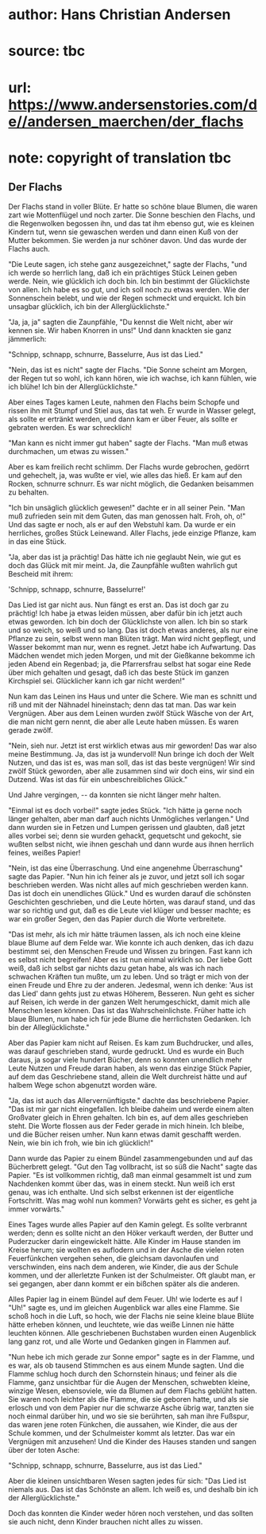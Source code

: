 # author: Hans Christian Andersen
# source: tbc
# url: https://www.andersenstories.com/de//andersen_maerchen/der_flachs
# note: copyright of translation tbc

## Der Flachs 

Der Flachs stand in voller Blüte. Er hatte so schöne blaue Blumen, die
waren zart wie Mottenflügel und noch zarter. Die Sonne beschien den
Flachs, und die Regenwolken begossen ihn, und das tat ihm ebenso gut,
wie es kleinen Kindern tut, wenn sie gewaschen werden und dann einen Kuß
von der Mutter bekommen. Sie werden ja nur schöner davon. Und das wurde
der Flachs auch.

"Die Leute sagen, ich stehe ganz ausgezeichnet," sagte der Flachs,
"und ich werde so herrlich lang, daß ich ein prächtiges Stück Leinen
geben werde. Nein, wie glücklich ich doch bin. Ich bin bestimmt der
Glücklichste von allen. Ich habe es so gut, und ich soll noch zu etwas
werden. Wie der Sonnenschein belebt, und wie der Regen schmeckt und
erquickt. Ich bin unsagbar glücklich, ich bin der Allerglücklichste."

"Ja, ja, ja" sagten die Zaunpfähle, "Du kennst die Welt nicht, aber
wir kennen sie. Wir haben Knorren in uns!" Und dann knackten sie ganz
jämmerlich:

"Schnipp, schnapp, schnurre,
Basselurre,
Aus ist das Lied."

"Nein, das ist es nicht" sagte der Flachs. "Die Sonne scheint am
Morgen, der Regen tut so wohl, ich kann hören, wie ich wachse, ich kann
fühlen, wie ich blühe! Ich bin der Allerglücklichste."

Aber eines Tages kamen Leute, nahmen den Flachs beim Schopfe und rissen
ihn mit Stumpf und Stiel aus, das tat weh. Er wurde in Wasser gelegt,
als sollte er ertränkt werden, und dann kam er über Feuer, als sollte er
gebraten werden. Es war schrecklich!

"Man kann es nicht immer gut haben" sagte der Flachs. "Man muß etwas
durchmachen, um etwas zu wissen."

Aber es kam freilich recht schlimm. Der Flachs wurde gebrochen, gedörrt
und gehechelt, ja, was wußte er viel, wie alles das hieß. Er kam auf den
Rocken, schnurre schnurr. Es war nicht möglich, die Gedanken beisammen
zu behalten.

"Ich bin unsäglich glücklich gewesen!" dachte er in all seiner Pein.
"Man muß zufrieden sein mit dem Guten, das man genossen halt. Froh, oh,
o!" Und das sagte er noch, als er auf den Webstuhl kam. Da wurde er ein
herrliches, großes Stück Leinewand. Aller Flachs, jede einzige Pflanze,
kam in das eine Stück.

"Ja, aber das ist ja prächtig! Das hätte ich nie geglaubt Nein, wie gut
es doch das Glück mit mir meint. Ja, die Zaunpfähle wußten wahrlich gut
Bescheid mit ihrem:

'Schnipp, schnapp, schnurre,
Basselurre!'

Das Lied ist gar nicht aus. Nun fängt es erst an. Das ist doch gar zu
prächtig! Ich habe ja etwas leiden müssen, aber dafür bin ich jetzt auch
etwas geworden. Ich bin doch der Glücklichste von allen. Ich bin so
stark und so weich, so weiß und so lang. Das ist doch etwas anderes, als
nur eine Pflanze zu sein, selbst wenn man Blüten trägt. Man wird nicht
gepflegt, und Wasser bekommt man nur, wenn es regnet. Jetzt habe ich
Aufwartung. Das Mädchen wendet mich jeden Morgen, und mit der Gießkanne
bekomme ich jeden Abend ein Regenbad; ja, die Pfarrersfrau selbst hat
sogar eine Rede über mich gehalten und gesagt, daß ich das beste Stück
im ganzen Kirchspiel sei. Glücklicher kann ich gar nicht werden!"

Nun kam das Leinen ins Haus und unter die Schere. Wie man es schnitt und
riß und mit der Nähnadel hineinstach; denn das tat man. Das war kein
Vergnügen. Aber aus dem Leinen wurden zwölf Stück Wäsche von der Art,
die man nicht gern nennt, die aber alle Leute haben müssen. Es waren
gerade zwölf.

"Nein, sieh nur. Jetzt ist erst wirklich etwas aus mir geworden! Das
war also meine Bestimmung. Ja, das ist ja wundervoll! Nun bringe ich
doch der Welt Nutzen, und das ist es, was man soll, das ist das beste
vergnügen! Wir sind zwölf Stück geworden, aber alle zusammen sind wir
doch eins, wir sind ein Dutzend. Was ist das für ein unbeschreibliches
Glück."

Und Jahre vergingen, -- da konnten sie nicht länger mehr halten.

"Einmal ist es doch vorbei!" sagte jedes Stück. "Ich hätte ja gerne
noch länger gehalten, aber man darf auch nichts Unmögliches verlangen."
Und dann wurden sie in Fetzen und Lumpen gerissen und glaubten, daß
jetzt alles vorbei sei; denn sie wurden gehackt, gequetscht und gekocht,
sie wußten selbst nicht, wie ihnen geschah und dann wurde aus ihnen
herrlich feines, weißes Papier!

"Nein, ist das eine Überraschung. Und eine angenehme Überraschung"
sagte das Papier. "Nun hin ich feiner als je zuvor, und jetzt soll ich
sogar beschrieben werden. Was nicht alles auf mich geschrieben werden
kann. Das ist doch ein unendliches Glück." Und es wurden darauf die
schönsten Geschichten geschrieben, und die Leute hörten, was darauf
stand, und das war so richtig und gut, daß es die Leute viel klüger und
besser machte; es war ein großer Segen, den das Papier durch die Worte
verbreitete.

"Das ist mehr, als ich mir hätte träumen lassen, als ich noch eine
kleine blaue Blume auf dem Felde war. Wie konnte ich auch denken, das
ich dazu bestimmt sei, den Menschen Freude und Wissen zu bringen. Fast
kann ich es selbst nicht begreifen! Aber es ist nun einmal wirklich so.
Der liebe Gott weiß, daß ich selbst gar nichts dazu getan habe, als was
ich nach schwachen Kräften tun mußte, um zu leben. Und so trägt er mich
von der einen Freude und Ehre zu der anderen. Jedesmal, wenn ich denke:
'Aus ist das Lied' dann gehts just zu etwas Höherem, Besseren. Nun
geht es sicher auf Reisen, ich werde in der ganzen Welt herumgeschickt,
damit mich alle Menschen lesen können. Das ist das Wahrscheinlichste.
Früher hatte ich blaue Blumen, nun habe ich für jede Blume die
herrlichsten Gedanken. Ich bin der Alleglücklichste."

Aber das Papier kam nicht auf Reisen. Es kam zum Buchdrucker, und alles,
was darauf geschrieben stand, wurde gedruckt. Und es wurde ein Buch
daraus, ja sogar viele hundert Bücher, denn so konnten unendlich mehr
Leute Nutzen und Freude daran haben, als wenn das einzige Stück Papier,
auf dem das Geschriebene stand, allein die Welt durchreist hätte und auf
halbem Wege schon abgenutzt worden wäre.

"Ja, das ist auch das Allervernünftigste." dachte das beschriebene
Papier. "Das ist mir gar nicht eingefallen. Ich bleibe daheim und werde
einem alten Großvater gleich in Ehren gehalten. Ich bin es, auf dem
alles geschrieben steht. Die Worte flossen aus der Feder gerade in mich
hinein. Ich bleibe, und die Bücher reisen umher. Nun kann etwas damit
geschafft werden. Nein, wie bin ich froh, wie bin ich glücklich!"

Dann wurde das Papier zu einem Bündel zasammengebunden und auf das
Bücherbrett gelegt. "Gut den Tag vollbracht, ist so süß die Nacht"
sagte das Papier. "Es ist vollkommen richtig, daß man einmal gesammelt
ist und zum Nachdenken kommt über das, was in einem steckt. Nun weiß ich
erst genau, was ich enthalte. Und sich selbst erkennen ist der
eigentliche Fortschritt. Was mag wohl nun kommen? Vorwärts geht es
sicher, es geht ja immer vorwärts."

Eines Tages wurde alles Papier auf den Kamin gelegt. Es sollte verbrannt
werden; denn es sollte nicht an den Höker verkauft werden, der Butter
und Puderzucker darin eingewickelt hätte. Alle Kinder im Hause standen
im Kreise herum; sie wollten es auflodern und in der Asche die vielen
roten Feuerfünkchen vergehen sehen, die gleichsam davonlaufen und
verschwinden, eins nach dem anderen, wie Kinder, die aus der Schule
kommen, und der allerletzte Funken ist der Schulmeister. Oft glaubt man,
er sei gegangen, aber dann kommt er ein bißchen später als die anderen.

Alles Papier lag in einem Bündel auf dem Feuer. Uh! wie loderte es auf I
"Uh!" sagte es, und im gleichen Augenblick war alles eine Flamme. Sie
schoß hoch in die Luft, so hoch, wie der Flachs nie seine kleine blaue
Blüte hätte erheben können, und leuchtete, wie das weiße Linnen nie
hätte leuchten können. Alle geschriebenen Buchstaben wurden einen
Augenblick lang ganz rot, und alle Worte und Gedanken gingen in Flammen
auf.

"Nun hebe ich mich gerade zur Sonne empor" sagte es in der Flamme, und
es war, als ob tausend Stimmchen es aus einem Munde sagten. Und die
Flamme schlug hoch durch den Schornstein hinaus; und feiner als die
Flamme, ganz unsichtbar für die Augen der Menschen, schwebten kleine,
winzige Wesen, ebensoviele, wie da Blumen auf dem Flachs geblüht hatten.
Sie waren noch leichter als die Flamme, die sie geboren hatte, und als
sie erlosch und von dem Papier nur die schwarze Asche übrig war, tanzten
sie noch einmal darüber hin, und wo sie sie berührten, sah man ihre
Fußspur, das waren jene roten Fünkchen, die aussahen, wie Kinder, die
aus der Schule kommen, und der Schulmeister kommt als letzter. Das war
ein Vergnügen mit anzusehen! Und die Kinder des Hauses standen und
sangen über der toten Asche:

"Schnipp, schnapp, schnurre,
Basselurre,
aus ist das Lied."

Aber die kleinen unsichtbaren Wesen sagten jedes für sich: "Das Lied
ist niemals aus. Das ist das Schönste an allem. Ich weiß es, und deshalb
bin ich der Allerglücklichste."

Doch das konnten die Kinder weder hören noch verstehen, und das sollten
sie auch nicht, denn Kinder brauchen nicht alles zu wissen.
